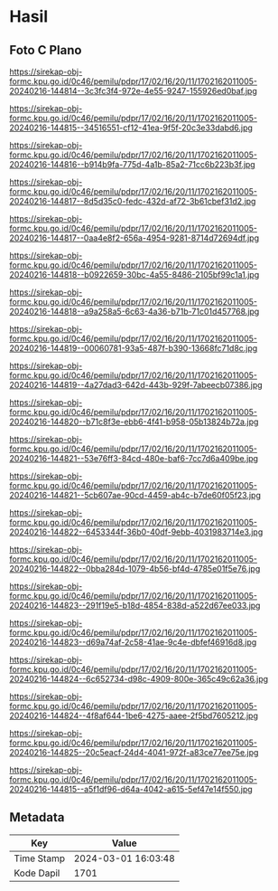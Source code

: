 # Hasil

## Foto C Plano

https://sirekap-obj-formc.kpu.go.id/0c46/pemilu/pdpr/17/02/16/20/11/1702162011005-20240216-144814--3c3fc3f4-972e-4e55-9247-155926ed0baf.jpg

https://sirekap-obj-formc.kpu.go.id/0c46/pemilu/pdpr/17/02/16/20/11/1702162011005-20240216-144815--34516551-cf12-41ea-9f5f-20c3e33dabd6.jpg

https://sirekap-obj-formc.kpu.go.id/0c46/pemilu/pdpr/17/02/16/20/11/1702162011005-20240216-144816--b914b9fa-775d-4a1b-85a2-71cc6b223b3f.jpg

https://sirekap-obj-formc.kpu.go.id/0c46/pemilu/pdpr/17/02/16/20/11/1702162011005-20240216-144817--8d5d35c0-fedc-432d-af72-3b61cbef31d2.jpg

https://sirekap-obj-formc.kpu.go.id/0c46/pemilu/pdpr/17/02/16/20/11/1702162011005-20240216-144817--0aa4e8f2-656a-4954-9281-8714d72694df.jpg

https://sirekap-obj-formc.kpu.go.id/0c46/pemilu/pdpr/17/02/16/20/11/1702162011005-20240216-144818--b0922659-30bc-4a55-8486-2105bf99c1a1.jpg

https://sirekap-obj-formc.kpu.go.id/0c46/pemilu/pdpr/17/02/16/20/11/1702162011005-20240216-144818--a9a258a5-6c63-4a36-b71b-71c01d457768.jpg

https://sirekap-obj-formc.kpu.go.id/0c46/pemilu/pdpr/17/02/16/20/11/1702162011005-20240216-144819--00060781-93a5-487f-b390-13668fc71d8c.jpg

https://sirekap-obj-formc.kpu.go.id/0c46/pemilu/pdpr/17/02/16/20/11/1702162011005-20240216-144819--4a27dad3-642d-443b-929f-7abeecb07386.jpg

https://sirekap-obj-formc.kpu.go.id/0c46/pemilu/pdpr/17/02/16/20/11/1702162011005-20240216-144820--b71c8f3e-ebb6-4f41-b958-05b13824b72a.jpg

https://sirekap-obj-formc.kpu.go.id/0c46/pemilu/pdpr/17/02/16/20/11/1702162011005-20240216-144821--53e76ff3-84cd-480e-baf6-7cc7d6a409be.jpg

https://sirekap-obj-formc.kpu.go.id/0c46/pemilu/pdpr/17/02/16/20/11/1702162011005-20240216-144821--5cb607ae-90cd-4459-ab4c-b7de60f05f23.jpg

https://sirekap-obj-formc.kpu.go.id/0c46/pemilu/pdpr/17/02/16/20/11/1702162011005-20240216-144822--6453344f-36b0-40df-9ebb-4031983714e3.jpg

https://sirekap-obj-formc.kpu.go.id/0c46/pemilu/pdpr/17/02/16/20/11/1702162011005-20240216-144822--0bba284d-1079-4b56-bf4d-4785e01f5e76.jpg

https://sirekap-obj-formc.kpu.go.id/0c46/pemilu/pdpr/17/02/16/20/11/1702162011005-20240216-144823--291f19e5-b18d-4854-838d-a522d67ee033.jpg

https://sirekap-obj-formc.kpu.go.id/0c46/pemilu/pdpr/17/02/16/20/11/1702162011005-20240216-144823--d69a74af-2c58-41ae-9c4e-dbfef46916d8.jpg

https://sirekap-obj-formc.kpu.go.id/0c46/pemilu/pdpr/17/02/16/20/11/1702162011005-20240216-144824--6c652734-d98c-4909-800e-365c49c62a36.jpg

https://sirekap-obj-formc.kpu.go.id/0c46/pemilu/pdpr/17/02/16/20/11/1702162011005-20240216-144824--4f8af644-1be6-4275-aaee-2f5bd7605212.jpg

https://sirekap-obj-formc.kpu.go.id/0c46/pemilu/pdpr/17/02/16/20/11/1702162011005-20240216-144825--20c5eacf-24d4-4041-972f-a83ce77ee75e.jpg

https://sirekap-obj-formc.kpu.go.id/0c46/pemilu/pdpr/17/02/16/20/11/1702162011005-20240216-144815--a5f1df96-d64a-4042-a615-5ef47e14f550.jpg


## Metadata

| Key        | Value               |
| ---------- | ------------------- |
| Time Stamp | 2024-03-01 16:03:48 |
| Kode Dapil | 1701                |



